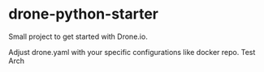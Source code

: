 # drone-python-starter
Small project to get started with Drone.io.

Adjust drone.yaml with your specific configurations like docker repo.
Test Arch
